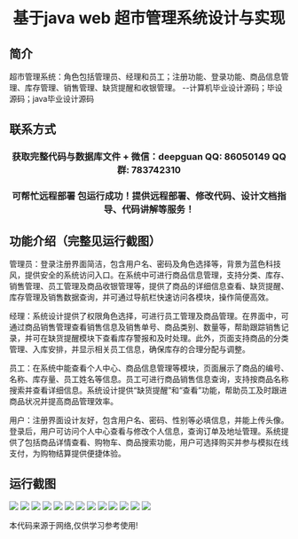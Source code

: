 <p><h1 align="center">基于java web 超市管理系统设计与实现</h1></p>

## 简介
超市管理系统：角色包括管理员、经理和员工；注册功能、登录功能、商品信息管理、库存管理、销售管理、缺货提醒和收银管理。    --计算机毕业设计源码；毕设源码；java毕业设计源码


## 联系方式
<p><h3 align="center">获取完整代码与数据库文件 + 微信：deepguan QQ: 86050149 QQ群: 783742310</h3></p>
<p><h3 align="center">可帮忙远程部署 包运行成功！提供远程部署、修改代码、设计文档指导、代码讲解等服务！</h3></p>

## 功能介绍（完整见运行截图）
管理员：登录注册界面简洁，包含用户名、密码及角色选择等，背景为蓝色科技风，提供安全的系统访问入口。在系统中可进行商品信息管理，支持分类、库存、销售管理、员工管理及商品收银管理等，提供了商品的详细信息查看、缺货提醒、库存管理及销售数据查询，并可通过导航栏快速访问各模块，操作简便高效。

经理：系统设计提供了权限角色选择，可进行员工管理及商品管理。在界面中，可通过商品销售管理查看销售信息及销售单号、商品类别、数量等，帮助跟踪销售记录，并可在缺货提醒模块下查看库存警报和及时处理。此外，页面支持商品的分类管理、入库安排，并显示相关员工信息，确保库存的合理分配与调整。

员工：在系统中能查看个人中心、商品信息管理等模块，页面展示了商品的编号、名称、库存量、员工姓名等信息。员工可进行商品销售信息查询，支持按商品名称搜索并查看详细信息。系统设计提供“缺货提醒”和“查看”功能，帮助员工及时跟进商品状况并提高商品管理效率。

用户：注册界面设计友好，包含用户名、密码、性别等必填信息，并能上传头像。登录后，用户可访问个人中心查看与修改个人信息，查询订单及地址管理。系统提供了包括商品详情查看、购物车、商品搜索功能，用户可选择购买并参与模拟在线支付，为购物结算提供便捷体验。


## 运行截图
![](https://bs-1329754181.cos.ap-shanghai.myqcloud.com/ssm/JavaWebSupermarketManagementSystem/img/001.jpg)
![](https://bs-1329754181.cos.ap-shanghai.myqcloud.com/ssm/JavaWebSupermarketManagementSystem/img/002.jpg)
![](https://bs-1329754181.cos.ap-shanghai.myqcloud.com/ssm/JavaWebSupermarketManagementSystem/img/003.jpg)
![](https://bs-1329754181.cos.ap-shanghai.myqcloud.com/ssm/JavaWebSupermarketManagementSystem/img/004.jpg)
![](https://bs-1329754181.cos.ap-shanghai.myqcloud.com/ssm/JavaWebSupermarketManagementSystem/img/005.jpg)
![](https://bs-1329754181.cos.ap-shanghai.myqcloud.com/ssm/JavaWebSupermarketManagementSystem/img/006.jpg)
![](https://bs-1329754181.cos.ap-shanghai.myqcloud.com/ssm/JavaWebSupermarketManagementSystem/img/007.jpg)
![](https://bs-1329754181.cos.ap-shanghai.myqcloud.com/ssm/JavaWebSupermarketManagementSystem/img/008.jpg)
![](https://bs-1329754181.cos.ap-shanghai.myqcloud.com/ssm/JavaWebSupermarketManagementSystem/img/009.jpg)
![](https://bs-1329754181.cos.ap-shanghai.myqcloud.com/ssm/JavaWebSupermarketManagementSystem/img/010.jpg)
![](https://bs-1329754181.cos.ap-shanghai.myqcloud.com/ssm/JavaWebSupermarketManagementSystem/img/011.jpg)
![](https://bs-1329754181.cos.ap-shanghai.myqcloud.com/ssm/JavaWebSupermarketManagementSystem/img/012.jpg)
![](https://bs-1329754181.cos.ap-shanghai.myqcloud.com/ssm/JavaWebSupermarketManagementSystem/img/013.jpg)

<p>本代码来源于网络,仅供学习参考使用!</p>
